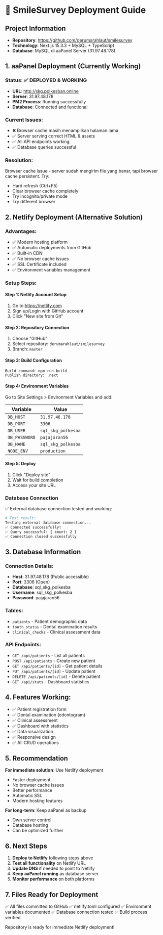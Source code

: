 # 🚀 SmileSurvey Deployment Guide

## Project Information
- **Repository**: https://github.com/derumarahlaut/smilesurvey
- **Technology**: Next.js 15.3.3 + MySQL + TypeScript
- **Database**: MySQL di aaPanel Server (31.97.48.178)

## 1. aaPanel Deployment (Currently Working)

### Status: ✅ DEPLOYED & WORKING
- **URL**: http://skg.polkesban.online
- **Server**: 31.97.48.178
- **PM2 Process**: Running successfully
- **Database**: Connected and functional

### Current Issues:
- ❌ Browser cache masih menampilkan halaman lama
- ✅ Server serving correct HTML & assets
- ✅ All API endpoints working
- ✅ Database queries successful

### Resolution:
Browser cache issue - server sudah mengirim file yang benar, tapi browser cache persistent. Try:
- Hard refresh (Ctrl+F5)
- Clear browser cache completely
- Try incognito/private mode
- Try different browser

## 2. Netlify Deployment (Alternative Solution)

### Advantages:
- ✅ Modern hosting platform
- ✅ Automatic deployments from GitHub
- ✅ Built-in CDN
- ✅ No browser cache issues
- ✅ SSL Certificate included
- ✅ Environment variables management

### Setup Steps:

#### Step 1: Netlify Account Setup
1. Go to https://netlify.com
2. Sign up/Login with GitHub account
3. Click "New site from Git"

#### Step 2: Repository Connection
1. Choose "GitHub"
2. Select repository: `derumarahlaut/smilesurvey`
3. Branch: `master`

#### Step 3: Build Configuration
```
Build command: npm run build
Publish directory: .next
```

#### Step 4: Environment Variables
Go to Site Settings > Environment Variables and add:

| Variable | Value |
|----------|-------|
| `DB_HOST` | `31.97.48.178` |
| `DB_PORT` | `3306` |
| `DB_USER` | `sql_skg_polkesba` |
| `DB_PASSWORD` | `pajajaran56` |
| `DB_NAME` | `sql_skg_polkesba` |
| `NODE_ENV` | `production` |

#### Step 5: Deploy
1. Click "Deploy site"
2. Wait for build completion
3. Access your site URL

### Database Connection
✅ External database connection tested and working:
```bash
# Test result:
Testing external database connection...
✅ Connected successfully!
✅ Query successful: { count: 2 }
✅ Connection closed successfully
```

## 3. Database Information

### Connection Details:
- **Host**: 31.97.48.178 (Public accessible)
- **Port**: 3306 (Open)
- **Database**: sql_skg_polkesba
- **Username**: sql_skg_polkesba
- **Password**: pajajaran56

### Tables:
- `patients` - Patient demographic data
- `tooth_status` - Dental examination results
- `clinical_checks` - Clinical assessment data

### API Endpoints:
- `GET /api/patients` - List all patients
- `POST /api/patients` - Create new patient
- `GET /api/patients/[id]` - Get patient details
- `PUT /api/patients/[id]` - Update patient
- `DELETE /api/patients/[id]` - Delete patient
- `GET /api/stats` - Dashboard statistics

## 4. Features Working:
- ✅ Patient registration form
- ✅ Dental examination (odontogram)
- ✅ Clinical assessment
- ✅ Dashboard with statistics
- ✅ Data visualization
- ✅ Responsive design
- ✅ All CRUD operations

## 5. Recommendation

**For immediate solution**: Use Netlify deployment
- Faster deployment
- No browser cache issues
- Better performance
- Automatic SSL
- Modern hosting features

**For long-term**: Keep aaPanel as backup
- Own server control
- Database hosting
- Can be optimized further

## 6. Next Steps

1. **Deploy to Netlify** following steps above
2. **Test all functionality** on Netlify URL
3. **Update DNS** if needed to point to Netlify
4. **Keep aaPanel running** as database server
5. **Monitor performance** on both platforms

## 7. Files Ready for Deployment

✅ All files committed to GitHub
✅ netlify.toml configured
✅ Environment variables documented
✅ Database connection tested
✅ Build process verified

Repository is ready for immediate Netlify deployment!